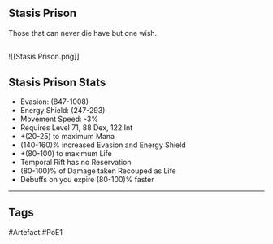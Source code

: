 ## Stasis Prison
Those that can never die have but one wish.
##
![[Stasis Prison.png]]
## Stasis Prison Stats
- Evasion: (847-1008)
- Energy Shield: (247-293)
- Movement Speed: -3%
- Requires Level 71, 88 Dex, 122 Int
- +(20-25) to maximum Mana
- (140-160)% increased Evasion and Energy Shield
- +(80-100) to maximum Life
- Temporal Rift has no Reservation
- (80-100)% of Damage taken Recouped as Life
- Debuffs on you expire (80-100)% faster


---
## Tags
#Artefact
#PoE1